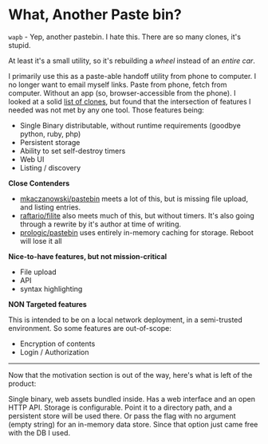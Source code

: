 What, Another Paste bin?
========================

`wapb` - Yep, another pastebin. I hate this. There are so many clones, it's stupid.


At least it's a small utility, so it's rebuilding a _wheel_ instead of an _entire car_.


I primarily use this as a paste-able handoff utility from phone to computer. I no longer want to email myself links. Paste from phone, fetch from computer. Without an app (so, browser-accessible from the phone). I looked at a solid [list of clones](https://github.com/awesome-selfhosted/awesome-selfhosted#pastebins), but found that the intersection of features I needed was not met by any one tool. Those features being:


- Single Binary distributable, without runtime requirements (goodbye python, ruby, php)
- Persistent storage
- Ability to set self-destroy timers
- Web UI
- Listing / discovery


**Close Contenders**

- [mkaczanowski/pastebin](https://github.com/mkaczanowski/pastebin) meets a lot of this, but is missing file upload, and listing entries.
- [raftario/filite](https://github.com/raftario/filite) also meets much of this, but without timers. It's also going through a rewrite by it's author at time of writing.
- [prologic/pastebin](https://github.com/prologic/pastebin) uses entirely in-memory caching for storage. Reboot will lose it all

**Nice-to-have features, but not mission-critical**

- File upload
- API
- syntax highlighting


**NON Targeted features**

This is intended to be on a local network deployment, in a semi-trusted environment. So some features are out-of-scope:

- Encryption of contents
- Login / Authorization

---

Now that the motivation section is out of the way, here's what is left of the product:

Single binary, web assets bundled inside. Has a web interface and an open HTTP API. Storage is configurable. Point it to a directory path, and a persistent store will be used there. Or pass the flag with no argument (empty string) for an in-memory data store. Since that option just came free with the DB I used.
